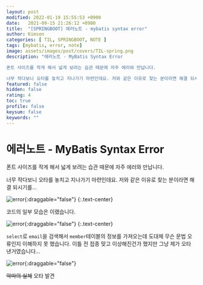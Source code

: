 ```yaml
---
layout: post
modified: 2022-01-19 15:55:53 +0900
date:   2021-09-15 21:26:12 +0900
title:  "[SPRINGBOOT] 에러노트 - mybatis syntax error"
author: Kimson
categories: [ TIL, SPRINGBOOT, NOTE ]
tags: [mybatis, error, note]
image: assets/images/post/covers/TIL-spring.png
description: "에러노트 - MyBatis Syntax Error

폰트 사이즈를 작게 해서 넓게 보려는 습관 때문에 자주 에러와 만납니다.

너무 작다보니 오타를 놓치고 지나가기 마련인데요. 저와 같은 이유로 찾는 분이라면 해결 되시기를..."
featured: false
hidden: false
rating: 4
toc: true
profile: false
keysum: false
keywords: ""
---
```


# 에러노트 - MyBatis Syntax Error

폰트 사이즈를 작게 해서 넓게 보려는 습관 때문에 자주 에러와 만납니다.

너무 작다보니 오타를 놓치고 지나가기 마련인데요. 저와 같은 이유로 찾는 분이라면 해결 되시기를...

![error]({{site.baseurl}}/assets/images/post/error/error02.png){:draggable="false"}
{:.text-center}

코드의 일부 모습은 이랬습니다.

![error]({{site.baseurl}}/assets/images/post/error/error03.png){:draggable="false"}
{:.text-center}

`select`로 `email`을 검색해서 `member`테이블의 정보를 가져오는데 도대체 무슨 문법 오류인지 이해하지 못 했습니다. 이틀 전 접종 맞고 이상해진건가 했지만 그냥 제가 오타 낸거였습니다...

![error]({{site.baseurl}}/assets/images/post/error/error04.png){:draggable="false"}

<del class="badge">악마의 실체</del>
<span class="badge">오타 발견</span>